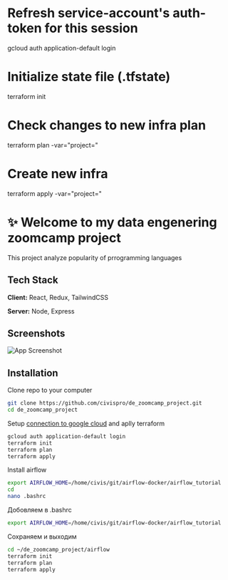 

# Refresh service-account's auth-token for this session
gcloud auth application-default login

# Initialize state file (.tfstate)
terraform init

# Check changes to new infra plan
terraform plan -var="project=<your-gcp-project-id>"

# Create new infra
terraform apply -var="project=<your-gcp-project-id>"
  
  
  
  
# ✨ Welcome to my data engenering zoomcamp project

This project analyze popularity of prrogramming languages


## Tech Stack

**Client:** React, Redux, TailwindCSS

**Server:** Node, Express


## Screenshots

![App Screenshot](https://via.placeholder.com/468x300?text=App+Screenshot+Here)


## Installation

Clone repo to your computer
  ```bash
  git clone https://github.com/civispro/de_zoomcamp_project.git
  cd de_zoomcamp_project
```
Setup [connection to google cloud](https://github.com/DataTalksClub/data-engineering-zoomcamp/tree/main/week_1_basics_n_setup)  and aplly terraform  

```bash
gcloud auth application-default login
terraform init
terraform plan
terraform apply
```
Install airflow
  
```bash
export AIRFLOW_HOME=/home/civis/git/airflow-docker/airflow_tutorial    
cd
nano .bashrc 
```  
 Добовляем в .bashrc 
```bash
export AIRFLOW_HOME=/home/civis/git/airflow-docker/airflow_tutorial
```   
Сохраняем и выходим  
 
```bash
cd ~/de_zoomcamp_project/airflow
terraform init
terraform plan
terraform apply
```  
  



